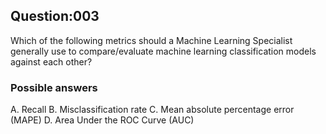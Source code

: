 ## Question:003
Which of the following metrics should a Machine Learning Specialist generally use to compare/evaluate machine learning classification models against each other?

### Possible answers

A. Recall
B. Misclassification rate
C. Mean absolute percentage error (MAPE)
D. Area Under the ROC Curve (AUC)